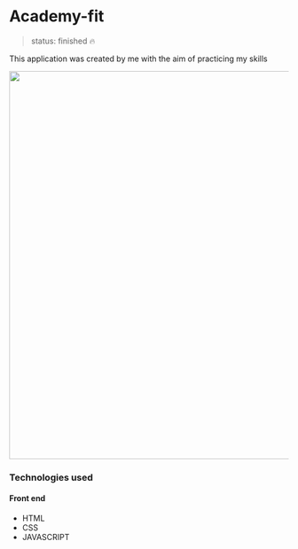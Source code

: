 <h1>Academy-fit</h1>

>status: finished  🔥

<p>This application was created by me with the aim of practicing my skills</p>

<div align='left'>
 <img src='https://github.com/Lucas27Moreira/Academia-fit/assets/91037802/912183cc-bd95-47e0-8c54-1f83ac40af77' width="700px"/>
</div>

<h3>Technologies used</h3>
<h4>Front end</h4>
<ul>
 <li>HTML</li>
 <li>CSS</li>
 <li>JAVASCRIPT</li>
</ul>
